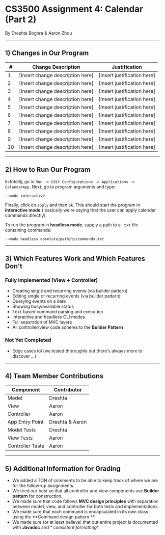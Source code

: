 # CS3500 Assignment 4: Calendar (Part 2)

By Dreshta Boghra & Aaron Zhou

---

## 1) Changes in Our Program

| #  | Change Description               | Justification               |
|----|----------------------------------|-----------------------------|
| 1  | [Insert change description here] | [Insert justification here] |
| 2  | [Insert change description here] | [Insert justification here] |
| 3  | [Insert change description here] | [Insert justification here] |
| 4  | [Insert change description here] | [Insert justification here] |
| 5  | [Insert change description here] | [Insert justification here] |
| 6  | [Insert change description here] | [Insert justification here] |
| 7  | [Insert change description here] | [Insert justification here] |
| 8  | [Insert change description here] | [Insert justification here] |
| 9  | [Insert change description here] | [Insert justification here] |
| 10 | [Insert change description here] | [Insert justification here] |

---

## 2) How to Run Our Program

In Intellij, go to `Run -> Edit Configurations -> Applications -> CalendarApp`. Next, go to program
arguments and type:

```
--mode interactive
```

Finally, click on `apply` and then `ok`. This should start the program in **interactive mode** (
basically we're saying that the user can apply calendar commands directly).

To run the program in **headless mode**, supply a path to a `.txt` file containing commands:

```
--mode headless absolute/path/to/commands.txt
```

---

## 3) Which Features Work and Which Features Don't

### Fully Implemented (View + Controller)

- Creating single and recurring events (via builder pattern)
- Editing single or recurring events (via builder pattern)
- Querying events on a date
- Showing busy/available status
- Text-based command parsing and execution
- Interactive and headless CLI modes
- Full separation of MVC layers
- All controller/view code adheres to the **Builder Pattern**

### Not Yet Completed

- Edge cases lol (we tested thoroughly but there's always more to discover ...)

---

## 4) Team Member Contributions

| Component        | Contributor     |
|------------------|-----------------|
| Model            | Dreshta         |
| View             | Aaron           |
| Controller       | Aaron           |
| App Entry Point  | Dreshta & Aaron |
| Model Tests      | Dreshta         |
| View Tests       | Aaron           |
| Controller Tests | Aaron           |

---

## 5) Additional Information for Grading

- We added a TON of comments to be able to keep track of where we are for the follow-up assignments.
- We tried our best so that all controller and view components use **Builder pattern** for
  construction.
- We made sure that code follows **MVC design principles** with separation between model, view, and
  controller for both tests and implementations.
- We made sure that each command is encapsulated in its own class using the **Command design pattern
  **.
- We made sure (or at least believe) that our entire project is documented with **Javadoc** and *
  *consistent formatting**.